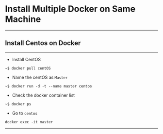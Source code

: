 # **Install Multiple Docker on Same Machine**

---

## Install Centos on Docker

---

- Install CentOS

```shell
~$ docker pull centOS
```

- Name the centOS as `Master`

```shell
~$ docker run -d -t --name master centos
```

- Check the docker container list

```shell
~$ docker ps
```

- Go to `centos`

```shell
docker exec -it master
```

---



